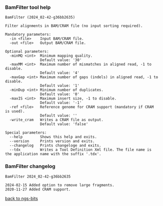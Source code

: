 ### BamFilter tool help
	BamFilter (2024_02-42-g36bb2635)
	
	Filter alignments in BAM/CRAM file (no input sorting required).
	
	Mandatory parameters:
	  -in <file>    Input BAM/CRAM file.
	  -out <file>   Output BAM/CRAM file.
	
	Optional parameters:
	  -minMQ <int>  Minimum mapping quality.
	                Default value: '30'
	  -maxMM <int>  Maximum number of mismatches in aligned read, -1 to disable.
	                Default value: '4'
	  -maxGap <int> Maximum number of gaps (indels) in aligned read, -1 to disable.
	                Default value: '1'
	  -minDup <int> Minimum number of duplicates.
	                Default value: '0'
	  -maxIS <int>  Maximum insert size, -1 to disable.
	                Default value: '-1'
	  -ref <file>   Reference genome for CRAM support (mandatory if CRAM is used).
	                Default value: ''
	  -write_cram   Writes a CRAM file as output.
	                Default value: 'false'
	
	Special parameters:
	  --help        Shows this help and exits.
	  --version     Prints version and exits.
	  --changelog   Prints changeloge and exits.
	  --tdx         Writes a Tool Definition Xml file. The file name is the application name with the suffix '.tdx'.
	
### BamFilter changelog
	BamFilter 2024_02-42-g36bb2635
	
	2024-02-15 Added option to remove large fragments.
	2020-11-27 Added CRAM support.
[back to ngs-bits](https://github.com/imgag/ngs-bits)